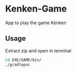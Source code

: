 # Kenken-Game
App to play the game Kenken 

## Usage
Extract zip and open in terminal
```bash
cd EXE/GAME/bin/
./gradlepoc
```
